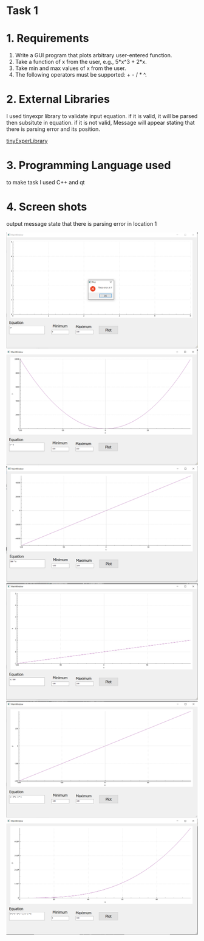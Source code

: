 # Task 1 <br/>
<h1> 1. Requirements </h1>
<ol>
  <li>Write a GUI program that plots arbitrary user-entered function.</li>
  <li>Take a function of x from the user, e.g., 5*x^3 + 2*x.</li>
  <li>Take min and max values of x from the user.</li>
  <li>The following operators must be supported: + - / * ^.</li>
</ol>

<h1> 2. External Libraries </h1>
<p> I used tinyexpr library to validate input equation. if it is valid, it will be parsed then subsitute in equation. if it is not valid, Message will appear stating that there is parsing error and its position. </p>
<a href="https://github.com/codeplea/tinyexpr" > tinyExperLibrary </a>

<br/>
<h1> 3. Programming Language used </h1>
 <p> to make task I used C++ and qt </p>
 
<h1> 4. Screen shots </h1>
<p> output message state that there is parsing error in location 1 </p>
<img src = "/Task_1/Screen Shots/parsing_error.PNG">
<img src = "/Task_1/Screen Shots/power_operation.PNG">
<img src = "/Task_1/Screen Shots/multiplication_operation.PNG">
<img src = "/Task_1/Screen Shots/division_operation.PNG">
<img src = "/Task_1/Screen Shots/plus_minus_multiplication_operations.PNG">
<img src = "/Task_1/Screen Shots/compined_operations.PNG">



